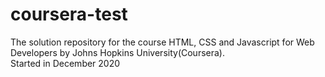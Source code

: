 # coursera-test
The solution repository for the course HTML, CSS and Javascript for Web Developers by Johns Hopkins University(Coursera).                                                        
Started in December 2020
